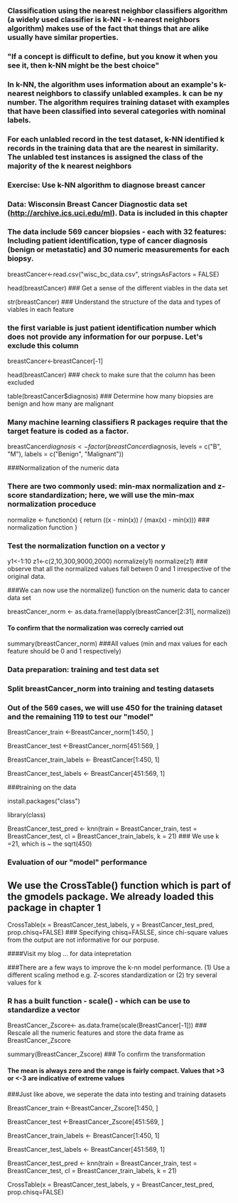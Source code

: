 ### Classification using the nearest neighbor classifiers algorithm (a widely used classifier is k-NN -  k-nearest neighbors algorithm) makes use of the fact that things that are alike usually have similar properties.
### "If a concept is difficult to define, but you know it when you see it, then k-NN might be the best choice"
### In k-NN, the algorithm uses information about an example's k-nearest neighbors to classify unlabled examples. k can be ny number. The algorithm requires training dataset with examples that have been classified into several categories with nominal labels.
### For each unlabled record in the test dataset, k-NN identified k records in the training data that are the nearest in similarity. The unlabled test instances is assigned the class of the majority of the k nearest neighbors

### Exercise: Use k-NN algorithm to diagnose breast cancer
### Data: Wisconsin Breast Cancer Diagnostic data set (http://archive.ics.uci.edu/ml). Data is included in this chapter
### The data include 569 cancer biopsies - each with 32 features: Including patient identification, type of cancer diagnosis (benign or metastatic) and 30 numeric measurements for each biopsy.

breastCancer<-read.csv("wisc_bc_data.csv", stringsAsFactors = FALSE)

head(breastCancer) ### Get a sense of the different viables in the data set

str(breastCancer) ### Understand the structure of the data and types of viables in each feature

### the first variable is just patient identification number which does not provide any information for our porpuse. Let's exclude this column

breastCancer<-breastCancer[-1]

head(breastCancer) ### check to make sure that the column has been excluded

table(breastCancer$diagnosis) ### Determine how many biopsies are benign and how many are malignant
 
### Many machine learning classifiers R packages require that the target feature is coded as a factor. 

breastCancer$diagnosis<- factor(breastCancer$diagnosis, levels = c("B", "M"),
labels = c("Benign", "Malignant"))

###Normalization of the numeric data
### There are two commonly used: min-max normalization and z-score standardization; here, we will use the min-max normalization proceduce

normalize <- function(x) {
 return ((x - min(x)) / (max(x) - min(x))) ### normalization function
 }
 ### Test the normalization function on a vector y
 y1<-1:10
 z1<-c(2,10,300,9000,2000)
 normalize(y1) 
 normalize(z1) ### observe that all the normalized values fall betwen 0 and 1 irrespective of the original data. 
 
 ###We can now use the normalize() function on the numeric data to cancer data set
 
breastCancer_norm <- as.data.frame(lapply(breastCancer[2:31], normalize))

#### To confirm that the normalization was correcly carried out

summary(breastCancer_norm) ###All values (min and max values for each feature should be 0 and 1 respectively)


### Data preparation: training and test data set
### Split breastCancer_norm into training and testing datasets

### Out of the 569 cases, we will use 450 for the training dataset and the remaining 119 to test our "model"


BreastCancer_train <-BreastCancer_norm[1:450, ]

BreastCancer_test <-BreastCancer_norm[451:569, ]

BreastCancer_train_labels <- BreastCancer[1:450, 1]
 
BreastCancer_test_labels <- BreastCancer[451:569, 1]

###training on the data

install.packages("class")

library(class)

BreastCancer_test_pred <- knn(train = BreastCancer_train, test = BreastCancer_test,
 cl = BreastCancer_train_labels, k = 21) ### We use k =21, which is ~ the sqrt(450)
 
 
 ### Evaluation of our "model" performance
 
 ## We use the CrossTable() function which is part of the gmodels package. We already loaded this package in chapter 1
 
 CrossTable(x = BreastCancer_test_labels, y = BreastCancer_test_pred,
 prop.chisq=FALSE) ### Specifying chisq=FASLSE, since chi-square values from the output are not informative for our porpuse.
 
 ####Visit my blog ... for data intepretation
 
 
 ###There are a few ways to improve the k-nn model performance. (1) Use a different scaling method e.g. Z-scores standardization or (2) try several values for k
 
 ### R has a built function - scale() - which can be use to standardize a vector
 
 BreastCancer_Zscore<- as.data.frame(scale(BreastCancer[-1])) ### Rescale all the numeric features and store the data frame as BreastCancer_Zscore
 
summary(BreastCancer_Zscore) ### To confirm the transformation
 
 
 #### The mean is always zero and the range is fairly compact. Values that >3 or <-3 are indicative of extreme values
 
 
 ###Just like above, we seperate the data into testing and training datasets
 

BreastCancer_train <-BreastCancer_Zscore[1:450, ]

BreastCancer_test <-BreastCancer_Zscore[451:569, ]

BreastCancer_train_labels <- BreastCancer[1:450, 1]
 
BreastCancer_test_labels <- BreastCancer[451:569, 1]

 
 
 BreastCancer_test_pred <- knn(train = BreastCancer_train, test = BreastCancer_test,
 cl = BreastCancer_train_labels, k = 21)
 
 CrossTable(x = BreastCancer_test_labels, y = BreastCancer_test_pred,
 prop.chisq=FALSE) 
 
 
 
 
 
 


 










 
 
 
 
 
 
 
 

